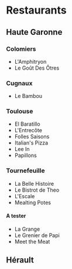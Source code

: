 # Restaurants

## Haute Garonne

### Colomiers

- L'Amphitryon
- Le Goût Des Ôtres

### Cugnaux

- Le Bambou

### Toulouse

- El Baratillo
- L'Entrecôte
- Folles Saisons
- Italian's Pizza
- Lee In
- Papillons


### Tournefeuille

- La Belle Histoire
- Le Bistrot de Theo
- L'Escale
- Mealting Potes

#### A tester

- La Grange
- Le Grenier de Papi
- Meet the Meat

## Hérault